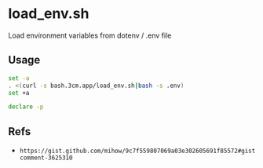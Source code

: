# load_env.sh

Load environment variables from dotenv / .env file

## Usage

```bash
set -a
. <(curl -s bash.3cm.app/load_env.sh|bash -s .env)
set +a

declare -p
```

## Refs

- `https://gist.github.com/mihow/9c7f559807069a03e302605691f85572#gistcomment-3625310`
